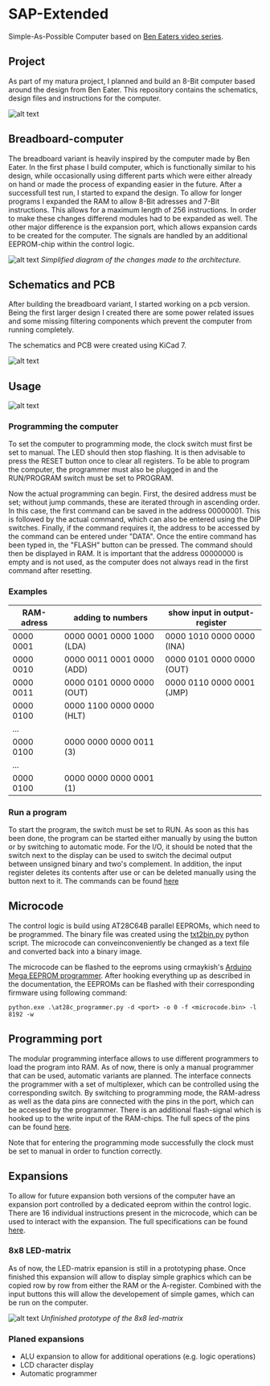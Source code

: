 # SAP-Extended
Simple-As-Possible Computer based on [Ben Eaters video series](https://www.youtube.com/watch?v=HyznrdDSSGM&list=PLowKtXNTBypGqImE405J2565dvjafglHU&pp=iAQB).
## Project
As part of my matura project, I planned and build an 8-Bit computer based around the design from Ben Eater. This repository contains the schematics, design files and instructions for the computer. 

![alt text](https://github.com/cyrillvalentini/SAP-Extended/blob/main/images/breadboard-computer.jpg?raw=true)
## Breadboard-computer
The breadboard variant is heavily inspired by the computer made by Ben Eater. In the first phase I build computer, which is functionally similar to his design, while occasionally using different parts which were either already on hand or made the process of expanding easier in the future. 
After a successfull test run, I started to expand the design. To allow for longer programs I expanded the RAM to allow 8-Bit adresses and 7-Bit instructions. This allows for a maximum length of 256 instructions. In order to make these changes differend modules had to be expanded as well. The other major difference is the expansion port, which allows expansion cards to be created for the computer. The signals are handled by an additional EEPROM-chip within the control logic.

![alt text](https://github.com/cyrillvalentini/SAP-Extended/blob/main/images/diagram.png?raw=true)
*Simplified diagram of the changes made to the architecture.* 

## Schematics and PCB
After building the breadboard variant, I started working on a pcb version. Being the first larger design I created there are some power related issues and some missing filtering components which prevent the computer from running completely.

The schematics and PCB were created using KiCad 7.

![alt text](https://github.com/cyrillvalentini/SAP-Extended/blob/main/images/pcb-version.jpg?raw=true)

## Usage
![alt text](https://github.com/cyrillvalentini/SAP-Extended/blob/main/images/breadboard-computer%20labeled.png?raw=true)

### Programming the computer
To set the computer to programming mode, the clock switch must first be set to manual. The LED should then stop flashing. It is then advisable to press the RESET button once to clear all registers. To be able to program the computer, the programmer must also be plugged in and the RUN/PROGRAM switch must be set to PROGRAM.

Now the actual programming can begin. First, the desired address must be set; without jump commands, these are iterated through in ascending order. In this case, the first command can be saved in the address 00000001. This is followed by the actual command, which can also be entered using the DIP switches. Finally, if the command requires it, the address to be accessed by the command can be entered under "DATA". Once the entire command has been typed in, the "FLASH" button can be pressed. The command should then be displayed in RAM. It is important that the address 00000000 is empty and is not used, as the computer does not always read in the first command after resetting.

### Examples
<center>

| RAM-adress| adding to numbers         | show input in output-register |
|-----------|---------------------------|-------------------------------|
| 0000 0001 | 0000 0001 0000 1000 (LDA) | 0000 1010 0000 0000 (INA)     |
| 0000 0010 | 0000 0011 0001 0000 (ADD) | 0000 0101 0000 0000 (OUT)     |
| 0000 0011 | 0000 0101 0000 0000 (OUT) | 0000 0110 0000 0001 (JMP)     |
| 0000 0100 | 0000 1100 0000 0000 (HLT) |                               |
| ...       |                           |                               |
| 0000 0100 | 0000 0000 0000 0011 (3)   |                               |
| ...       |                           |                               |
| 0000 0100 | 0000 0000 0000 0001 (1)   |                               |

</center>

### Run a program
To start the program, the switch must be set to RUN. As soon as this has been done, the program can be started either manually by using the button or by switching to automatic mode. For the I/O, it should be noted that the switch next to the display can be used to switch the decimal output between unsigned binary and two's complement. In addition, the input register deletes its contents after use or can be deleted manually using the button next to it.  The commands can be found [here](https://github.com/cyrillvalentini/SAP-Extended/blob/main/instructions.pdf)
## Microcode
The control logic is build using AT28C64B parallel EEPROMs, which need to be programmed. The binary file was created using the [txt2bin.py](https://github.com/cyrillvalentini/SAP-Extended/blob/main/microcode/txt2bin.py) python script. The microcode can conveinconveniently be changed as a text file and converted back into a binary image.

The microcode can be flashed to the eeproms using crmaykish's [Arduino Mega EEPROM programmer](https://github.com/crmaykish/AT28C-EEPROM-Programmer-Arduino). After hooking everything up as described in the documentation, the EEPROMs can be flashed with their corresponding firmware using following command:

`python.exe .\at28c_programmer.py -d <port> -o 0 -f <microcode.bin> -l 8192 -w`

## Programming port
The modular programming interface allows to use different programmers to load the program into RAM. As of now, there is only a manual programmer that can be used, automatic variants are planned. 
The interface connects the programmer with a set of multiplexer, which can be controlled using the corresponding switch. By switching to programming mode, the RAM-adress as well as the data pins are connected with the pins in the port, which can be accessed by the programmer. There is an additional flash-signal which is hooked up to the write input of the RAM-chips. The full specs of the pins can be found [here](https://github.com/cyrillvalentini/SAP-Extended/blob/main/expansions/programming-port%20specification.pdf).

Note that for entering the programming mode successfully the clock must be set to manual in order to function correctly.

## Expansions
To allow for future expansion both versions of the computer have an expansion port controlled by a dedicated eeprom within the control logic. There are 16 individual instructions present in the microcode, which can be used to interact with the expansion. The full specifications can be found [here](https://github.com/cyrillvalentini/SAP-Extended/blob/main/expansions/expansion-port%20specification.pdf).

### 8x8 LED-matrix
As of now, the LED-matrix epansion is still in a prototyping phase. Once finished this expansion will allow to display simple graphics which can be copied row by row from either the RAM or the A-register. Combined with the input buttons this will allow the developement of simple games, which can be run on the computer. 

![alt text](https://github.com/cyrillvalentini/SAP-Extended/blob/main/images/led-matrix-expansion.jpg?raw=true)
*Unfinished prototype of the 8x8 led-matrix*

### Planed expansions
- ALU expansion to allow for additional operations (e.g. logic operations)
- LCD character display
- Automatic programmer